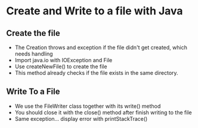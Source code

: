 # Create and Write to a file with Java

## Create the file
- The Creation throws and exception if the file didn't get created, which needs handling
- Import java.io with IOException and File 
- Use createNewFile() to create the file
- This method already checks if the file exists in the same directory.

## Write To a File
- We use the FileWriter class together with its write() method
- You should close it with the close() method after finish writing to the file
- Same exception... display error with printStackTrace()
